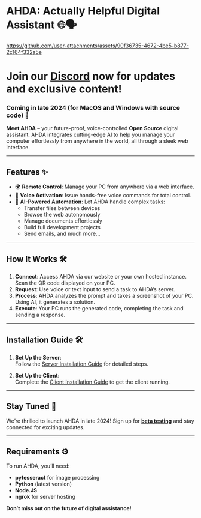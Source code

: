# AHDA: Actually Helpful Digital Assistant 🌐🗣️


https://github.com/user-attachments/assets/90f36735-4672-4be5-b877-2c164f332a5e


# Join our [Discord](https://discord.gg/eUdJ5xdw8Q) now for updates and exclusive content!

### Coming in late 2024 (for MacOS and Windows with source code) 🚀

**Meet AHDA** – your future-proof, voice-controlled **Open Source** digital assistant. AHDA integrates cutting-edge AI to help you manage your computer effortlessly from anywhere in the world, all through a sleek web interface.

---

## Features ✨
- 🌍 **Remote Control**: Manage your PC from anywhere via a web interface.
- 🎤 **Voice Activation**: Issue hands-free voice commands for total control.
- 💼 **AI-Powered Automation**: Let AHDA handle complex tasks:
  - Transfer files between devices
  - Browse the web autonomously
  - Manage documents effortlessly
  - Build full development projects
  - Send emails, and much more...

---

## How It Works 🛠️

1. **Connect**: Access AHDA via our website or your own hosted instance. Scan the QR code displayed on your PC.
2. **Request**: Use voice or text input to send a task to AHDA’s server.
3. **Process**: AHDA analyzes the prompt and takes a screenshot of your PC. Using AI, it generates a solution.
4. **Execute**: Your PC runs the generated code, completing the task and sending a response.

---

## Installation Guide 🛠️

1. **Set Up the Server**:  
   Follow the [Server Installation Guide](https://github.com/ActuallyAdvanced/AHDA/blob/main/Documentation/install_server.MD) for detailed steps.

2. **Set Up the Client**:  
   Complete the [Client Installation Guide](https://github.com/ActuallyAdvanced/AHDA/blob/main/Documentation/install_client.MD) to get the client running.

---

## Stay Tuned 🔮
We’re thrilled to launch AHDA in late 2024! Sign up for [**beta testing**](https://id2zv8k28gx.typeform.com/to/sbPF017g) and stay connected for exciting updates.

---

## Requirements ⚙️
To run AHDA, you’ll need:
- **pytesseract** for image processing
- **Python** (latest version)
- **Node.JS**
- **ngrok** for server hosting

**Don’t miss out on the future of digital assistance!**
